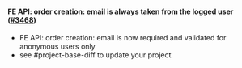 #### FE API: order creation: email is always taken from the logged user ([#3468](https://github.com/shopsys/shopsys/pull/3468))

- FE API: order creation: email is now required and validated for anonymous users only
- see #project-base-diff to update your project
